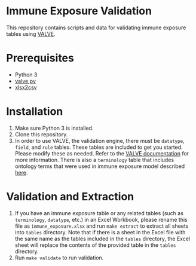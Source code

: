 # Immune Exposure Validation

This repository contains scripts and data for validating immune exposure tables using [VALVE](https://github.com/ontodev/valve).

# Prerequisites

* Python 3
* [valve.py](https://github.com/ontodev/valve.py/)
* [xlsx2csv](https://github.com/dilshod/xlsx2csv)

# Installation

1. Make sure Python 3 is installed.
2. Clone this repository.
3. In order to use VALVE, the validation engine, there must be `datatype`, `field`, and `rule` tables. These tables are included to get you started. Please modify these as needed. Refer to the [VALVE documentation](https://github.com/ontodev/valve/blob/main/README.md) for more information. There is also a `terminology` table that includes ontology terms that were used in immune exposure model described [here](https://academic.oup.com/database/article/doi/10.1093/database/baaa016/5818925).

# Validation and Extraction
1. If you have an immune exposure table or any related tables (such as `terminology`, `datatype`, etc.) in an Excel Workbook, please rename this file as `immune_exposure.xlsx` and run `make extract` to extract all sheets into `tables` directory. Note that if there is a sheet in the Excel file with the same name as the tables included in the `tables` directory, the Excel sheet will replace the contents of the provided table in the `tables` directory.
2. Run `make validate` to run validation. 